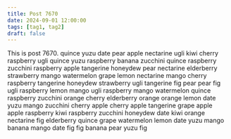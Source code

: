 ```yaml
---
title: Post 7670
date: 2024-09-01 12:00:00
tags: [tag1, tag2]
draft: false
---
```

This is post 7670.
quince
yuzu
date
pear
apple
nectarine
ugli
kiwi
cherry
raspberry
ugli
quince
yuzu
raspberry
banana
zucchini
quince
raspberry
zucchini
raspberry
apple
tangerine
honeydew
pear
nectarine
elderberry
strawberry
mango
watermelon
grape
lemon
nectarine
mango
cherry
raspberry
tangerine
honeydew
strawberry
ugli
tangerine
fig
pear
pear
fig
ugli
raspberry
lemon
mango
ugli
raspberry
mango
watermelon
quince
raspberry
zucchini
orange
cherry
elderberry
orange
orange
lemon
date
yuzu
mango
zucchini
cherry
apple
cherry
apple
tangerine
grape
apple
apple
raspberry
kiwi
raspberry
zucchini
honeydew
date
kiwi
orange
nectarine
fig
elderberry
quince
grape
watermelon
lemon
date
yuzu
mango
banana
mango
date
fig
fig
banana
pear
yuzu
fig

